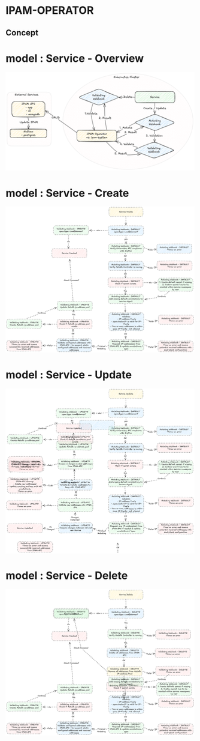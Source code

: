 # IPAM-OPERATOR

## Concept

# model : Service - Overview
![Service Overview Image](images/overview.ipam-operator.excalidraw.png "Service Overview")

# model : Service - Create
![Service Create Image](images/create.service.ipam-operator.excalidraw.png "Service Create")

# model : Service - Update
![Service Update Image](images/update.service.ipam-operator.excalidraw.png "Service Update")

# model : Service - Delete
![Service Delete Image](images/delete.service.ipam-operator.excalidraw.png "Service Delete")